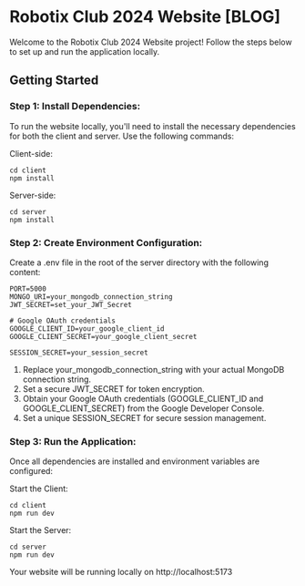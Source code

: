 # Robotix Club 2024 Website [BLOG]

Welcome to the Robotix Club 2024 Website project! Follow the steps below to set up and run the application locally.

## Getting Started

### Step 1: Install Dependencies: 
To run the website locally, you'll need to install the necessary dependencies for both the client and server. Use the following commands:

Client-side:
        
    cd client
    npm install

Server-side:
        
    cd server
    npm install

### Step 2: Create Environment Configuration: 
Create a .env file in the root of the server directory with the following content:

    PORT=5000
    MONGO_URI=your_mongodb_connection_string
    JWT_SECRET=set_your_JWT_Secret

    # Google OAuth credentials
    GOOGLE_CLIENT_ID=your_google_client_id
    GOOGLE_CLIENT_SECRET=your_google_client_secret

    SESSION_SECRET=your_session_secret

1. Replace your_mongodb_connection_string with your actual MongoDB connection string.
2. Set a secure JWT_SECRET for token encryption.
3. Obtain your Google OAuth credentials (GOOGLE_CLIENT_ID and GOOGLE_CLIENT_SECRET) from the Google Developer Console.
4. Set a unique SESSION_SECRET for secure session management.

### Step 3: Run the Application: 
Once all dependencies are installed and environment variables are configured:

Start the Client:
    
    cd client
    npm run dev

Start the Server:
    
    cd server
    npm run dev

Your website will be running locally on http://localhost:5173